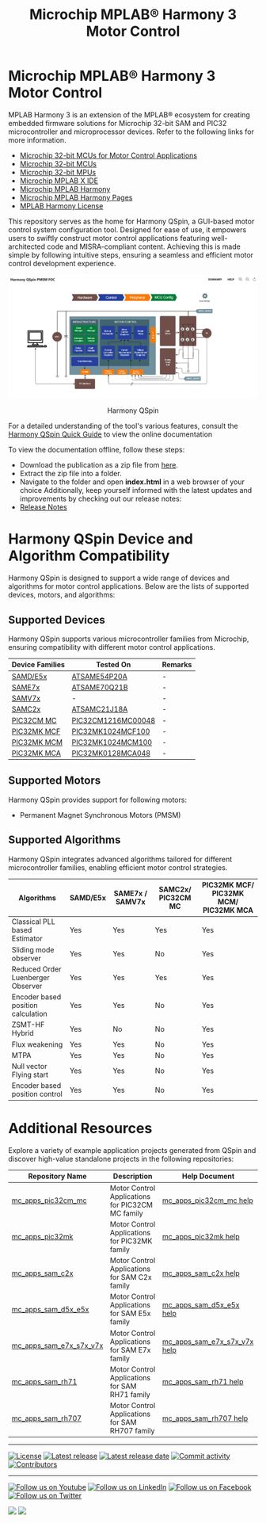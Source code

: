 ﻿---
title: Microchip MPLAB® Harmony 3 Motor Control
nav_order: 1
has_children: false
has_toc: false
---

# Microchip MPLAB® Harmony 3 Motor Control

MPLAB Harmony 3 is an extension of the MPLAB® ecosystem for creating
embedded firmware solutions for Microchip 32-bit SAM and PIC32 microcontroller
and microprocessor devices.  Refer to the following links for more information.
 - [Microchip 32-bit MCUs for Motor Control Applications](https://www.microchip.com/design-centers/motor-control-and-drive/control-products/32-bit-solutions)
 - [Microchip 32-bit MCUs](https://www.microchip.com/design-centers/32-bit)
 - [Microchip 32-bit MPUs](https://www.microchip.com/design-centers/32-bit-mpus)
 - [Microchip MPLAB X IDE](https://www.microchip.com/mplab/mplab-x-ide)
 - [Microchip MPLAB Harmony](https://www.microchip.com/mplab/mplab-harmony)
 - [Microchip MPLAB Harmony Pages](https://microchip-mplab-harmony.github.io/)
 - [MPLAB Harmony License](mplab_harmony_license.md)

This repository serves as the home for Harmony QSpin, a GUI-based motor control system configuration tool. Designed for ease of use, it empowers users to swiftly construct motor control applications featuring well-architected code and MISRA-compliant content. Achieving this is made simple by following intuitive steps, ensuring a seamless and efficient motor control development experience.
    <p align="center">
        <img src="Images/Harmony QSpin.JPG" />
        <figcaption align= "center"> Harmony QSpin </figcaption>
    </p>

For a detailed understanding of the tool's various features, consult the [Harmony QSpin Quick Guide](https://onlinedocs.microchip.com/v2/keyword-lookup?keyword=MH3_motor_control&redirect=true) to view the online documentation

To view the documentation offline, follow these steps:
 - Download the publication as a zip file from [here](https://onlinedocs.microchip.com/download/GUID-0A4BC4EE-29F5-4736-8125-17139B84E7B5?type=webhelp).
 - Extract the zip file into a folder.
 - Navigate to the folder and open **index.html** in a web browser of your choice
Additionally, keep yourself informed with the latest updates and improvements by checking out our release notes:
 - [Release Notes](./release_notes.md)

# Harmony QSpin Device and Algorithm Compatibility

Harmony QSpin is designed to support a wide range of devices and algorithms for motor control applications. Below are the lists of supported devices, motors, and algorithms:

## Supported Devices

Harmony QSpin supports various microcontroller families from Microchip, ensuring compatibility with different motor control applications.

| Device Families                                                                                           | Tested On                                                        | Remarks |
|-----------------------------------------------------------------------------------------------------------|------------------------------------------------------------------|---------|
| [SAMD/E5x](https://www.microchip.com/en-us/solutions/technologies/motor-control-and-drive/motor-control-products/32-bit-microcontrollers-for-motor-control-applications/sam-d5x-and-e5x) | [ATSAME54P20A](https://www.microchip.com/en-us/product/atsame54p20a) | -       |
| [SAME7x](https://www.microchip.com/en-us/products/microcontrollers-and-microprocessors/32-bit-mcus/sam-32-bit-mcus/sam-e)                          | [ATSAME70Q21B](https://www.microchip.com/en-us/product/atsame70q21) | -       |
| [SAMV7x](https://www.microchip.com/en-us/products/microcontrollers-and-microprocessors/32-bit-mcus/sam-32-bit-mcus/sam-v)                          | -                                                                | -       |
| [SAMC2x](https://www.microchip.com/en-us/solutions/technologies/motor-control-and-drive/motor-control-products/32-bit-microcontrollers-for-motor-control-applications/sam-c2x-and-d2x) | [ATSAMC21J18A](https://www.microchip.com/en-us/product/atsamc21j18a) | -       |
| [PIC32CM MC](https://www.microchip.com/en-us/products/microcontrollers-and-microprocessors/32-bit-mcus/pic32-32-bit-mcus/pic32cm-mc)             | [PIC32CM1216MC00048](https://www.microchip.com/en-us/product/PIC32CM1216MC00048) | -       |
| [PIC32MK MCF](https://www.microchip.com/en-us/products/microcontrollers-and-microprocessors/32-bit-mcus/pic32-32-bit-mcus/pic32mk)               | [PIC32MK1024MCF100](https://www.microchip.com/en-us/product/pic32mk1024mcf100) | -       |
| [PIC32MK MCM](https://www.microchip.com/en-us/products/microcontrollers-and-microprocessors/32-bit-mcus/pic32-32-bit-mcus/pic32mk)               | [PIC32MK1024MCM100](https://www.microchip.com/en-us/product/PIC32MK1024MCM100) | -       |
| [PIC32MK MCA](https://www.microchip.com/en-us/products/microcontrollers-and-microprocessors/32-bit-mcus/pic32-32-bit-mcus/pic32mk)               | [PIC32MK0128MCA048](https://www.microchip.com/en-us/product/PIC32MK0128MCA048) | -       |

## Supported Motors

Harmony QSpin provides support for following motors:
- Permanent Magnet Synchronous Motors (PMSM)

## Supported Algorithms

Harmony QSpin integrates advanced algorithms tailored for different microcontroller families, enabling efficient motor control strategies.

| Algorithms                                          | SAMD/E5x   | SAME7x / SAMV7x   | SAMC2x/ PIC32CM MC |  PIC32MK MCF/ PIC32MK MCM/ PIC32MK MCA |
|-----------------------------------------------|------------|--------------------|---------------------|----------------------------------------|
| Classical PLL based Estimator                   | Yes        | Yes                | Yes                 | Yes                                    |
| Sliding mode observer                           | Yes        | Yes                | No                  | Yes                                    |
| Reduced Order Luenberger Observer               | Yes        | Yes                | Yes                  | Yes                                    |
| Encoder based position calculation              | Yes        | Yes                | No                  | Yes                                    |
| ZSMT-HF Hybrid                                   | Yes        | No                 | No                  | Yes                                    |
| Flux weakening                                   | Yes        | Yes                | No                  | Yes                                    |
| MTPA                                             | Yes        | Yes                | No                  | Yes                                    |
| Null vector Flying start                         | Yes        | Yes                | No                  | Yes                                    |
| Encoder based position control                  | Yes        | Yes                | No                  | Yes                                    |

# Additional Resources

Explore a variety of example application projects generated from QSpin and discover high-value standalone projects in the following repositories:

| Repository Name | Description | Help Document | 
| ----------------- | ------------------- | ---------------- |
| [mc_apps_pic32cm_mc](https://github.com/Microchip-MPLAB-Harmony/mc_apps_pic32cm_mc) | Motor Control Applications for PIC32CM MC family | [mc_apps_pic32cm_mc help](https://onlinedocs.microchip.com/v2/keyword-lookup?keyword=MC_APPS_PIC32CM_MC_INTRODUCTION&redirect=true) |
| [mc_apps_pic32mk](https://github.com/Microchip-MPLAB-Harmony/mc_apps_pic32mk) | Motor Control Applications for PIC32MK family | [mc_apps_pic32mk help](https://onlinedocs.microchip.com/v2/keyword-lookup?keyword=MC_APPS_PIC32MK_INTRODUCTION&redirect=true) |
| [mc_apps_sam_c2x](https://github.com/Microchip-MPLAB-Harmony/mc_apps_sam_c2x) | Motor Control Applications for SAM C2x family | [mc_apps_sam_c2x help](https://onlinedocs.microchip.com/v2/keyword-lookup?keyword=MC_APPS_SAM_C2X_INTRODUCTION&redirect=true) |
| [mc_apps_sam_d5x_e5x](https://github.com/Microchip-MPLAB-Harmony/mc_apps_sam_d5x_e5x) | Motor Control Applications for SAM E5x family | [mc_apps_sam_d5x_e5x help](https://onlinedocs.microchip.com/v2/keyword-lookup?keyword=MC_APPS_SAM_D5X_E5X_INTRODUCTION&redirect=true) |
| [mc_apps_sam_e7x_s7x_v7x](https://github.com/Microchip-MPLAB-Harmony/mc_apps_sam_e7x_s7x_v7x) | Motor Control Applications for SAM E7x family | [mc_apps_sam_e7x_s7x_v7x help](https://onlinedocs.microchip.com/v2/keyword-lookup?keyword=MC_APPS_SAM_E7X_S7X_V7X_INTRODUCTION&redirect=true) |
| [mc_apps_sam_rh71](https://github.com/Microchip-MPLAB-Harmony/mc_apps_sam_rh71) | Motor Control Applications for SAM RH71 family | [mc_apps_sam_rh71 help](https://onlinedocs.microchip.com/v2/keyword-lookup?keyword=MC_APPS_SAM_RH71_INTRODUCTION&redirect=true) |
[mc_apps_sam_rh707](https://github.com/Microchip-MPLAB-Harmony/mc_apps_sam_rh707) | Motor Control Applications for SAM RH707 family | [mc_apps_sam_rh707 help](https://onlinedocs.microchip.com/v2/keyword-lookup?keyword=MC_APPS_SAM_RH707_INTRODUCTION&redirect=true) |

____

[![License](https://img.shields.io/badge/license-Harmony%20license-orange.svg)](https://github.com/Microchip-MPLAB-Harmony/mc/blob/master/mplab_harmony_license.md)
[![Latest release](https://img.shields.io/github/release/Microchip-MPLAB-Harmony/mc.svg)](https://github.com/Microchip-MPLAB-Harmony/mc/releases/latest)
[![Latest release date](https://img.shields.io/github/release-date/Microchip-MPLAB-Harmony/mc.svg)](https://github.com/Microchip-MPLAB-Harmony/mc/releases/latest)
[![Commit activity](https://img.shields.io/github/commit-activity/y/Microchip-MPLAB-Harmony/mc.svg)](https://github.com/Microchip-MPLAB-Harmony/mc/graphs/commit-activity)
[![Contributors](https://img.shields.io/github/contributors-anon/Microchip-MPLAB-Harmony/mc.svg)]()
____

[![Follow us on Youtube](https://img.shields.io/badge/Youtube-Follow%20us%20on%20Youtube-red.svg)](https://www.youtube.com/user/MicrochipTechnology)
[![Follow us on LinkedIn](https://img.shields.io/badge/LinkedIn-Follow%20us%20on%20LinkedIn-blue.svg)](https://www.linkedin.com/company/microchip-technology)
[![Follow us on Facebook](https://img.shields.io/badge/Facebook-Follow%20us%20on%20Facebook-blue.svg)](https://www.facebook.com/microchiptechnology/)
[![Follow us on Twitter](https://img.shields.io/twitter/follow/MicrochipTech.svg?style=social)](https://twitter.com/MicrochipTech)

[![](https://img.shields.io/github/stars/Microchip-MPLAB-Harmony/mc.svg?style=social)]()
[![](https://img.shields.io/github/watchers/Microchip-MPLAB-Harmony/mc.svg?style=social)]()
